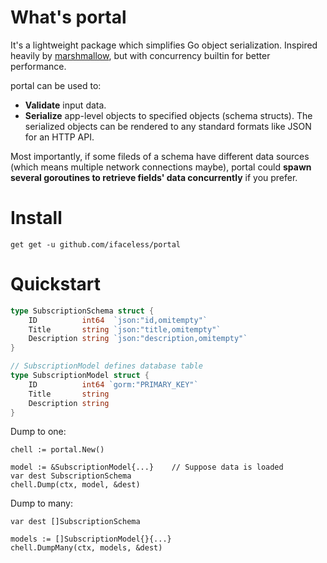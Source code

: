 # What's portal
It's a lightweight package which simplifies Go object serialization. Inspired heavily by [marshmallow](https://github.com/marshmallow-code/marshmallow), but with concurrency builtin for better performance.

portal can be used to:
- **Validate** input data.
- **Serialize** app-level objects to specified objects (schema structs). The serialized objects can be rendered to any standard formats like JSON for an HTTP API.

Most importantly, if some fileds of a schema have different data sources (which means multiple network connections maybe), portal could **spawn several goroutines to retrieve fields' data concurrently** if you prefer.

# Install

```
get get -u github.com/ifaceless/portal
```

# Quickstart

```go
type SubscriptionSchema struct {
	ID          int64  `json:"id,omitempty"`
	Title       string `json:"title,omitempty"`
	Description string `json:"description,omitempty"`
}

// SubscriptionModel defines database table
type SubscriptionModel struct {
	ID          int64 `gorm:"PRIMARY_KEY"`
	Title       string
	Description string
}
```

Dump to one:

```golang
chell := portal.New()

model := &SubscriptionModel{...}    // Suppose data is loaded
var dest SubscriptionSchema
chell.Dump(ctx, model, &dest)
```

Dump to many:

```golang
var dest []SubscriptionSchema

models := []SubscriptionModel{}{...}
chell.DumpMany(ctx, models, &dest)
```
